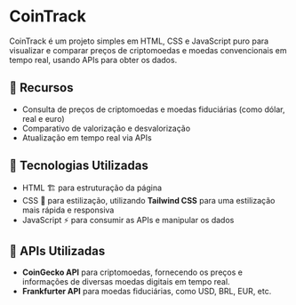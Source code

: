 # CoinTrack

CoinTrack é um projeto simples em HTML, CSS e JavaScript puro para visualizar e comparar preços de criptomoedas e moedas convencionais em tempo real, usando APIs para obter os dados.

## 📌 Recursos
- Consulta de preços de criptomoedas e moedas fiduciárias (como dólar, real e euro)
- Comparativo de valorização e desvalorização
- Atualização em tempo real via APIs

## 🚀 Tecnologias Utilizadas
- HTML 🏗️ para estruturação da página
- CSS 🎨 para estilização, utilizando **Tailwind CSS** para uma estilização mais rápida e responsiva
- JavaScript ⚡ para consumir as APIs e manipular os dados

## 🔗 APIs Utilizadas
- **CoinGecko API** para criptomoedas, fornecendo os preços e informações de diversas moedas digitais em tempo real.
- **Frankfurter API** para moedas fiduciárias, como USD, BRL, EUR, etc.
